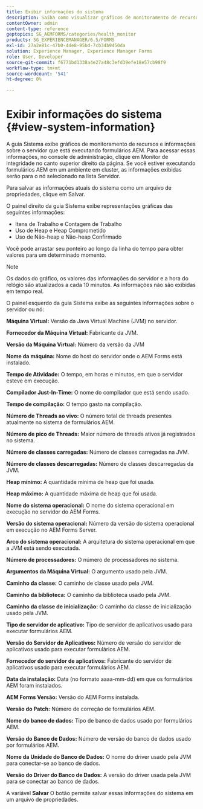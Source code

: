```yaml
---
title: Exibir informações do sistema
description: Saiba como visualizar gráficos de monitoramento de recursos e informações sobre o servidor que está executando formulários AEM.
contentOwner: admin
content-type: reference
geptopics: SG_AEMFORMS/categories/health_monitor
products: SG_EXPERIENCEMANAGER/6.5/FORMS
exl-id: 27a2e81c-47b0-4de8-95bd-7cb34b9450da
solution: Experience Manager, Experience Manager Forms
role: User, Developer
source-git-commit: f6771bd1338a4e27a48c3efd39efe18e57cb98f9
workflow-type: tm+mt
source-wordcount: '541'
ht-degree: 0%

---
```


# Exibir informações do sistema {#view-system-information}

A guia Sistema exibe gráficos de monitoramento de recursos e informações sobre o servidor que está executando formulários AEM. Para acessar essas informações, no console de administração, clique em Monitor de integridade no canto superior direito da página. Se você estiver executando formulários AEM em um ambiente em cluster, as informações exibidas serão para o nó selecionado na lista Servidor.

Para salvar as informações atuais do sistema como um arquivo de propriedades, clique em Salvar.

O painel direito da guia Sistema exibe representações gráficas das seguintes informações:

* Itens de Trabalho e Contagem de Trabalho
* Uso de Heap e Heap Comprometido
* Uso de Não-heap e Não-heap Confirmado

Você pode arrastar seu ponteiro ao longo da linha do tempo para obter valores para um determinado momento.

>[!NOTE]
>
>Os dados do gráfico, os valores das informações do servidor e a hora do relógio são atualizados a cada 10 minutos. As informações não são exibidas em tempo real.

O painel esquerdo da guia Sistema exibe as seguintes informações sobre o servidor ou nó:

**Máquina Virtual:** Versão da Java Virtual Machine (JVM) no servidor.

**Fornecedor da Máquina Virtual:** Fabricante da JVM.

**Versão da Máquina Virtual:** Número da versão da JVM

**Nome da máquina:** Nome do host do servidor onde o AEM Forms está instalado.

**Tempo de Atividade:** O tempo, em horas e minutos, em que o servidor esteve em execução.

**Compilador Just-In-Time:** O nome do compilador que está sendo usado.

**Tempo de compilação:** O tempo gasto na compilação.

**Número de Threads ao vivo:** O número total de threads presentes atualmente no sistema de formulários AEM.

**Número de pico de Threads:** Maior número de threads ativos já registrados no sistema.

**Número de classes carregadas:** Número de classes carregadas na JVM.

**Número de classes descarregadas:** Número de classes descarregadas da JVM.

**Heap mínimo:** A quantidade mínima de heap que foi usada.

**Heap máximo:** A quantidade máxima de heap que foi usada.

**Nome do sistema operacional:** O nome do sistema operacional em execução no servidor do AEM Forms.

**Versão do sistema operacional:** Número da versão do sistema operacional em execução no AEM Forms Server.

**Arco do sistema operacional:** A arquitetura do sistema operacional em que a JVM está sendo executada.

**Número de processadores:** O número de processadores no sistema.

**Argumentos da Máquina Virtual:** O argumento usado pela JVM.

**Caminho da classe:** O caminho de classe usado pela JVM.

**Caminho da biblioteca:** O caminho da biblioteca usado pela JVM.

**Caminho da classe de inicialização:** O caminho da classe de inicialização usado pela JVM.

**Tipo de servidor de aplicativo:** Tipo de servidor de aplicativos usado para executar formulários AEM.

**Versão do Servidor de Aplicativos:** Número de versão do servidor de aplicativos usado para executar formulários AEM.

**Fornecedor do servidor de aplicativos:** Fabricante do servidor de aplicativos usado para executar formulários AEM.

**Data da instalação:** Data (no formato aaaa-mm-dd) em que os formulários AEM foram instalados.

**AEM Forms Versão:** Versão do AEM Forms instalada.

**Versão do Patch:** Número de correção de formulários AEM.

**Nome do banco de dados:** Tipo de banco de dados usado por formulários AEM.

**Versão do Banco de Dados:** Número de versão do banco de dados usado por formulários AEM.

**Nome da Unidade do Banco de Dados:** O nome do driver usado pela JVM para conectar-se ao banco de dados.

**Versão do Driver do Banco de Dados:** A versão do driver usada pela JVM para se conectar ao banco de dados.

A variável **Salvar** O botão permite salvar essas informações do sistema em um arquivo de propriedades.
